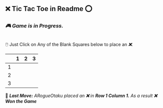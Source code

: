 ## **❌ Tic Tac Toe in Readme ⭕**
### ***🎮 Game is in Progress.*** 
\
🖱️ Just Click on Any of the Blank Squares below to place an ***❌***.

|   | 1 | 2 | 3 |
| - | - | - | - |
| 1 |   |   |   |
| 2 |   |   |   |
| 3 |   |   |   |

🎲 ***Last Move:*** *ARogueOtaku placed an **❌** in **Row 1 Column 1.*** *As a result **❌ Won the Game***
